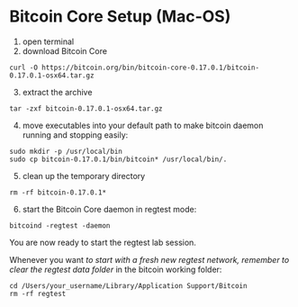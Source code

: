 # Bitcoin Core Setup (Mac-OS)

1. open terminal
2. download Bitcoin Core
  ```
  curl -O https://bitcoin.org/bin/bitcoin-core-0.17.0.1/bitcoin-0.17.0.1-osx64.tar.gz
  ```
3. extract the archive
  ```
  tar -zxf bitcoin-0.17.0.1-osx64.tar.gz
  ```
4. move executables into your default path to make bitcoin daemon running and stopping easily:
  ```
  sudo mkdir -p /usr/local/bin
  sudo cp bitcoin-0.17.0.1/bin/bitcoin* /usr/local/bin/.
  ```
5. clean up the temporary directory
  ```
  rm -rf bitcoin-0.17.0.1*
  ```
6. start the Bitcoin Core daemon in regtest mode:
  ```
  bitcoind -regtest -daemon
  ```

You are now ready to start the regtest lab session.

Whenever you want *to start with a fresh new regtest network, remember to clear the regtest data folder* in the bitcoin working folder:
```
cd /Users/your_username/Library/Application Support/Bitcoin
rm -rf regtest
```
